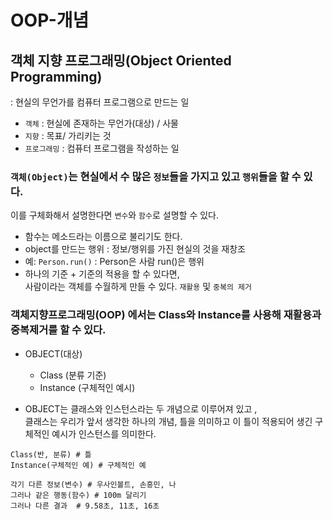 # OOP-개념 

## 객체 지향 프로그래밍(Object Oriented Programming)
: 현실의 무언가를 컴퓨터 프로그램으로 만드는 일

- `객체` : 현실에 존재하는 무언가(대상) / 사물
- `지향` : 목표/ 가리키는 것
- `프로그래밍` : 컴퓨터 프로그램을 작성하는 일 


### `객체(Object)`는 현실에서 수 많은 `정보`들을 가지고 있고 `행위`들을 할 수 있다.

이를 구체화해서 설명한다면 `변수`와 `함수`로 설명할 수 있다.
- 함수는 메소드라는 이름으로 불리기도 한다.
- object를 만드는 행위 : 정보/행위를 가진 현실의 것을 재창조 
- 예: `Person.run()` : Person은 사람 run()은 행위
- 하나의 기준 + 기준의 적용을 할 수 있다면, <br/>사람이라는 객체를 수월하게 만들 수 있다. `재활용` 및 `중복의 제거`

### 객체지향프로그래밍(OOP) 에서는 Class와 Instance를 사용해 재활용과 중복제거를 할 수 있다.
- OBJECT(대상) 
    - Class (분류 기준)
    - Instance (구체적인 예시)

- OBJECT는 클래스와 인스턴스라는 두 개념으로 이루어져 있고 ,<br>클래스는 우리가 앞서 생각한 하나의 개념, 틀을 의미하고 이 틀이 적용되어 생긴 구체적인 예시가 인스턴스를 의미한다.

```
Class(반, 분류) # 틀
Instance(구체적인 예) # 구체적인 예

각기 다른 정보(변수) # 우사인볼트, 손흥민, 나
그러나 같은 행동(함수) # 100m 달리기
그러나 다른 결과  # 9.58초, 11초, 16초
```
